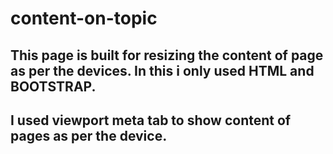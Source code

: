 # content-on-topic
## This page is built for resizing the content of page as per the devices. In this i only used HTML and BOOTSTRAP.
## I used viewport meta tab to show content of pages as per the device.
